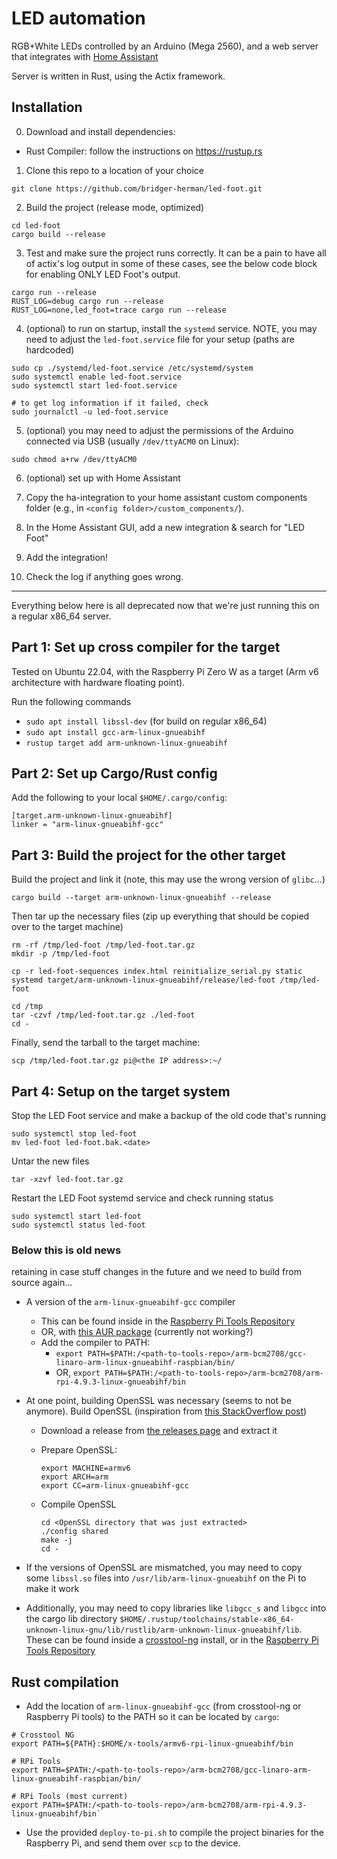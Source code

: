 # LED automation
RGB+White LEDs controlled by an Arduino (Mega 2560), and a web server that integrates with [Home Assistant](https://homeassistant.io)

Server is written in Rust, using the Actix framework.

## Installation

0. Download and install dependencies:
- Rust Compiler: follow the instructions on <https://rustup.rs>

1. Clone this repo to a location of your choice

```
git clone https://github.com/bridger-herman/led-foot.git
```

2. Build the project (release mode, optimized)

```
cd led-foot
cargo build --release
```

3. Test and make sure the project runs correctly. It can be a pain
to have all of actix's log output in some of these cases, see the below code
block for enabling ONLY LED Foot's output.

```
cargo run --release
RUST_LOG=debug cargo run --release
RUST_LOG=none,led_foot=trace cargo run --release
```

4.  (optional) to run on startup, install the `systemd` service. NOTE, you may
need to adjust the `led-foot.service` file for your setup (paths are hardcoded)

```
sudo cp ./systemd/led-foot.service /etc/systemd/system
sudo systemctl enable led-foot.service
sudo systemctl start led-foot.service

# to get log information if it failed, check
sudo journalctl -u led-foot.service
```

5. (optional) you may need to adjust the permissions of the Arduino connected
via USB (usually `/dev/ttyACM0` on Linux):

```
sudo chmod a+rw /dev/ttyACM0
```

6. (optional) set up with Home Assistant

  1.  Copy the ha-integration to your home assistant custom components folder (e.g., in `<config folder>/custom_components/`).
  2. In the Home Assistant GUI, add a new integration & search for "LED Foot"
  3. Add the integration!
  4. Check the log if anything goes wrong.

---

Everything below here is all deprecated now that we're just running this on a regular x86_64 server.

## Part 1: Set up cross compiler for the target

Tested on Ubuntu 22.04, with the Raspberry Pi Zero W as a target (Arm v6 architecture with hardware floating point).

Run the following commands

- `sudo apt install libssl-dev` (for build on regular x86_64)
- `sudo apt install gcc-arm-linux-gnueabihf`
- `rustup target add arm-unknown-linux-gnueabihf`


## Part 2: Set up Cargo/Rust config

Add the following to your local `$HOME/.cargo/config`:

```
[target.arm-unknown-linux-gnueabihf]
linker = "arm-linux-gnueabihf-gcc"
```


## Part 3: Build the project for the other target


Build the project and link it (note, this may use the wrong version of `glibc`...)
```
cargo build --target arm-unknown-linux-gnueabihf --release
```

Then tar up the necessary files (zip up everything that should be copied over to the target machine)

```
rm -rf /tmp/led-foot /tmp/led-foot.tar.gz
mkdir -p /tmp/led-foot

cp -r led-foot-sequences index.html reinitialize_serial.py static systemd target/arm-unknown-linux-gnueabihf/release/led-foot /tmp/led-foot

cd /tmp
tar -czvf /tmp/led-foot.tar.gz ./led-foot
cd -
```


Finally, send the tarball to the target machine:

```
scp /tmp/led-foot.tar.gz pi@<the IP address>:~/
```


## Part 4: Setup on the target system


Stop the LED Foot service and make a backup of the old code that's running

```
sudo systemctl stop led-foot
mv led-foot led-foot.bak.<date>
```

Untar the new files

```
tar -xzvf led-foot.tar.gz
```

Restart the LED Foot systemd service and check running status

```
sudo systemctl start led-foot
sudo systemctl status led-foot
```





### Below this is old news

retaining in case stuff changes in the future and we need to build from source again...

- A version of the `arm-linux-gnueabihf-gcc` compiler
  - This can be found inside in the [Raspberry Pi Tools
  Repository](https://github.com/raspberrypi/tools)
  - OR, with [this AUR
    package](https://aur.archlinux.org/packages/arm-linux-gnueabihf-gcc-linaro-bin/)
    (currently not working?)
  - Add the compiler to PATH:
    - `export
      PATH=$PATH:/<path-to-tools-repo>/arm-bcm2708/gcc-linaro-arm-linux-gnueabihf-raspbian/bin/`
    - OR, `export
      PATH=$PATH:/<path-to-tools-repo>/arm-bcm2708/arm-rpi-4.9.3-linux-gnueabihf/bin`
- At one point, building OpenSSL was necessary (seems to not be anymore). Build
OpenSSL (inspiration from [this StackOverflow
post](https://stackoverflow.com/a/37378989))
    - Download a release from [the releases page](https://github.com/openssl/openssl/releases) and extract it
    - Prepare OpenSSL:

        ```
        export MACHINE=armv6
        export ARCH=arm
        export CC=arm-linux-gnueabihf-gcc
        ```

    - Compile OpenSSL

        ```
        cd <OpenSSL directory that was just extracted>
        ./config shared
        make -j
        cd -
        ```

- If the versions of OpenSSL are mismatched, you may need to copy some
  `libssl.so` files into `/usr/lib/arm-linux-gnueabihf` on the Pi to make it work

- Additionally, you may need to copy libraries like `libgcc_s` and `libgcc` into
the cargo lib directory
`$HOME/.rustup/toolchains/stable-x86_64-unknown-linux-gnu/lib/rustlib/arm-unknown-linux-gnueabihf/lib`.
These can be found inside a [crosstool-ng](http://crosstool-ng.github.io/)
install, or in the [Raspberry Pi Tools
Repository](https://github.com/raspberrypi/tools)


## Rust compilation

- Add the location of `arm-linux-gnueabihf-gcc` (from crosstool-ng or
  Raspberry Pi tools) to the PATH so it can be located by `cargo`:

```
# Crosstool NG
export PATH=${PATH}:$HOME/x-tools/armv6-rpi-linux-gnueabihf/bin

# RPi Tools
export PATH=$PATH:/<path-to-tools-repo>/arm-bcm2708/gcc-linaro-arm-linux-gnueabihf-raspbian/bin/

# RPi Tools (most current)
export PATH=$PATH:/<path-to-tools-repo>/arm-bcm2708/arm-rpi-4.9.3-linux-gnueabihf/bin`
```

- Use the provided `deploy-to-pi.sh` to compile the project binaries for the
  Raspberry Pi, and send them over `scp` to the device.
